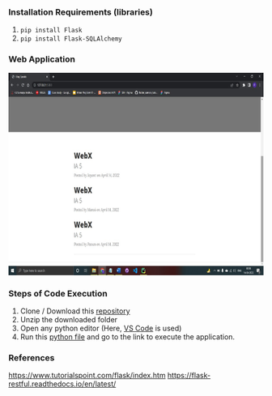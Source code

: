 ### Installation Requirements (libraries)

  1. ```pip install Flask```
  2. ```pip install Flask-SQLAlchemy```

### Web Application

<div align='center'>
<img src = 'WebX IA 5/Blogging-Website-using-Flask/templates/home.jpeg' height="400px">
</div>

### Steps of Code Execution

  1. Clone / Download this [repository](https://github.com/Jayantk07/Blog-Website-using-Flask)
  2. Unzip the downloaded folder
  3. Open any python editor (Here, [VS Code](https://code.visualstudio.com/) is used)
  4. Run this [python file](https://github.com/Jayantk07/Blog-Website-using-Flask/WebX-IA-5/Blogging-Website-using-Flask/app.py) and go to the link to execute the application.

### References

https://www.tutorialspoint.com/flask/index.htm
https://flask-restful.readthedocs.io/en/latest/

